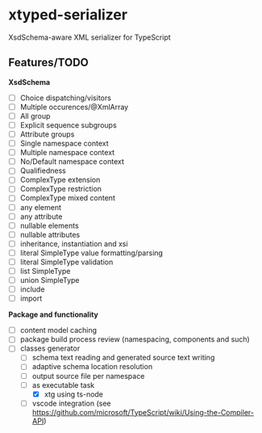 # xtyped-serializer
XsdSchema-aware XML serializer for TypeScript 


## Features/TODO

**XsdSchema**
- [ ] Choice dispatching/visitors
- [ ] Multiple occurences/@XmlArray
- [ ] All group
- [ ] Explicit sequence subgroups
- [ ] Attribute groups
- [ ] Single namespace context
- [ ] Multiple namespace context
- [ ] No/Default namespace context
- [ ] Qualifiedness
- [ ] ComplexType extension
- [ ] ComplexType restriction
- [ ] ComplexType mixed content
- [ ] any element
- [ ] any attribute
- [ ] nullable elements
- [ ] nullable attributes
- [ ] inheritance, instantiation and xsi
- [ ] literal SimpleType value formatting/parsing
- [ ] literal SimpleType validation
- [ ] list SimpleType
- [ ] union SimpleType
- [ ] include
- [ ] import

**Package and functionality**
- [ ] content model caching
- [ ] package build process review (namespacing, components and such)
- [ ] classes generator
  - [ ] schema text reading and generated source text writing
  - [ ] adaptive schema location resolution
  - [ ] output source file per namespace
  - [ ] as executable task
    - [x] xtg using ts-node
  - [ ] vscode integration (see https://github.com/microsoft/TypeScript/wiki/Using-the-Compiler-API)
